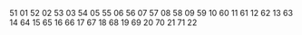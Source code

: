 51 01
52 02
53 03
54 05
55 06
56 07
57 08
58 09
59 10
60 11
61 12
62 13
63 14
64 15
65 16
66 17
67 18
68 19
69 20
70 21
71 22
